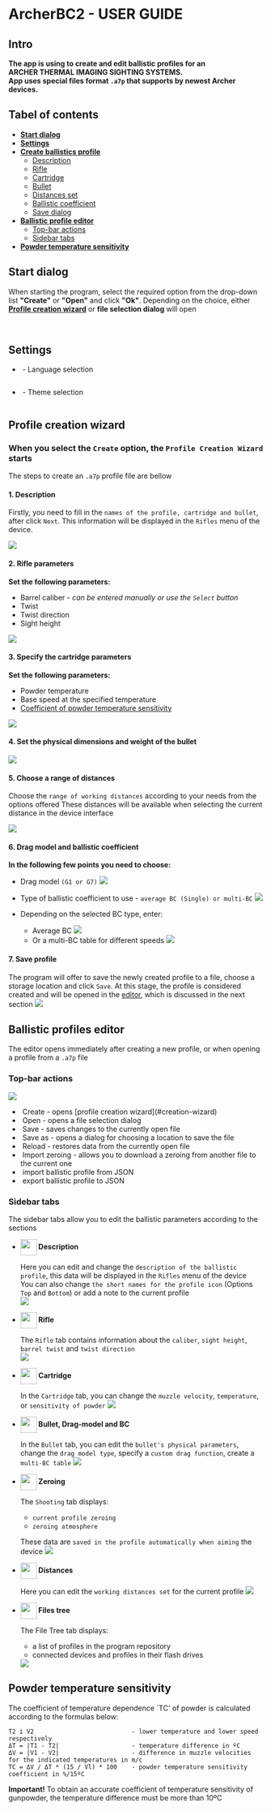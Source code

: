 # ArcherBC2 - USER GUIDE

## Intro
**The app is using to create and edit ballistic profiles for an \
**ARCHER THERMAL IMAGING SIGHTING SYSTEMS.**\
App uses special files format `.a7p` that supports by newest Archer devices.**

## Tabel of contents
* **[Start dialog](#start)**
* **[Settings](#app-settings)**
* **[Create ballistics profile](#creation-wizard)**
  * [Description](#wizard-desc)
  * [Rifle](#wizard-rifle)
  * [Cartridge](#wizard-cart)
  * [Bullet](#wizard-bullet)
  * [Distances set](#wizard-dist)
  * [Ballistic coefficient](#wizard-dm)
  * [Save dialog](#wizard-save)
* **[Ballistic profile editor](#profiles-editor)**
  * [Top-bar actions](#top-bar-actions)
  * [Sidebar tabs](#sidebar-tabs)
* **[Powder temperature sensitivity](#powder-sens)**

## <span id="start-dialog"> Start dialog </span>

When starting the program, select the required option from the drop-down list **"Create"** or **"Open"** and click **"Ok"**.
Depending on the choice, either **[Profile creation wizard](#creation-wizard)** or **file selection dialog** will open

<img alt="" src="pictures/start-dialog-create.png"/>
<img alt="" src="pictures/start-dialog-open.png"/>

## <span id="app-settings"> Settings </span>

* <img alt="" align="center" src="../../../resources/skins/sol-dark/icons/icon-languages.png"/> - Language selection
<img alt="" align="bottom" src="pictures/language-selector.png"/>

* <img alt="" align="center" src="../../../resources/skins/sol-dark/icons/actions-group-theme.png"/> - Theme selection
<img alt="" align="bottom" src="pictures/theme-selector.png"/>

## <span id="creation-wizard"> Profile creation wizard </span>
### When you select the `Create` option, the `Profile Creation Wizard` starts
The steps to create an `.a7p` profile file are bellow

#### <span id="wizard-desc"> 1. Description </span>
Firstly, you need to fill in the `names of the profile, cartridge and bullet`, after click `Next`. This information will be displayed in the `Rifles` menu of the device.

![](pictures/wizard-desc.png)

#### <span id="wizard-rifle"> 2. Rifle parameters </span>

**Set the following parameters:**
* Barrel caliber - *can be entered manually or use the `Select` button*
* Twist
* Twist direction
* Sight height

![](pictures/wizard-rifle.png)

#### <span id="wizard-cartridge"> 3. Specify the cartridge parameters </span>

**Set the following parameters:**
* Powder temperature
* Base speed at the specified temperature
* [Coefficient of powder temperature sensitivity](#powder-sens)

![](pictures/wizard-cart.png)

#### <span id="wizard-bullet"> 4. Set the physical dimensions and weight of the bullet </span>

![](pictures/wizard-bullet.png)

#### <span id="wizard-dist"> 5. Choose a range of distances </span>

Choose the `range of working distances` according to your needs from the options offered
These distances will be available when selecting the current distance in the device interface

![](pictures/wizard-dist.png)

#### <span id="wizard-dm"> 6. Drag model and ballistic coefficient </span>
**In the following few points you need to choose:**
* Drag model `(G1 or G7)`
![](pictures/wizard-dm.png)

* Type of ballistic coefficient to use - `average BC (Single) or multi-BC`
![](pictures/wizard-bc-type.png)

* Depending on the selected BC type, enter:
  * Average BC
  ![](pictures/wizard-bc-single.png)
  * Or a multi-BC table for different speeds
  ![](pictures/wizard-bc-multi.png)

#### <span id="wizard-save"> 7. Save profile </span>
The program will offer to save the newly created profile to a file, choose a storage location and click `Save`.
At this stage, the profile is considered created and will be opened in the [editor](#profiles-editor), which is discussed in the next section
![](pictures/save-dialog.png)

## <span id="profiles-editor"> Ballistic profiles editor </span>
The editor opens immediately after creating a new profile, or when opening a profile from a `.a7p` file

### <span id="top-bar-actions"> Top-bar actions </span>
![](pictures/editor-top-bar.png)
* <img alt="" align="center" src="../../../resources/skins/sol-dark/icons/file-new.png"/>
  Create - opens [profile creation wizard](#creation-wizard)
* <img alt="" align="center" src="../../../resources/skins/sol-dark/icons/file-open.png"/>
  Open - opens a file selection dialog
* <img alt="" align="center" src="../../../resources/skins/sol-dark/icons/file-save.png"/>
  Save - saves changes to the currently open file
* <img alt="" align="center" src="../../../resources/skins/sol-dark/icons/file-save-as.png"/>
  Save as - opens a dialog for choosing a location to save the file
* <img alt="" align="center" src="../../../resources/skins/sol-dark/icons/file-reload.png"/>
  Reload - restores data from the currently open file
* <img alt="" align="center" src="../../../resources/skins/sol-dark/icons/load-zero-x-y.png"/>
  Import zeroing - allows you to download a zeroing from another file to the current one 
* <img alt="" align="center" src="../../../resources/skins/sol-dark/icons/file-import.png"/>
  import ballistic profile from JSON
* <img alt="" align="center" src="../../../resources/skins/sol-dark/icons/file-export.png"/>
  export ballistic profile to JSON

### <span id="sidebar-tabs"> Sidebar tabs </span>
The sidebar tabs allow you to edit the ballistic parameters according to the sections
* **<img alt="" align="center" width=32 height=32 src="../../../resources/skins/sol-dark/icons/tab-icon-description.png"/> Description**
  
  Here you can edit and change the `description of the ballistic profile`, this data will be displayed in the `Rifles` menu of the device \
  You can also change `the short names for the profile icon` (Options `Top` and `Bottom`)
  or add a note to the current profile \
  <img src="pictures/editor-desc.png"/>

* **<img alt="" align="center" width=32 height=32 src="../../../resources/skins/sol-dark/icons/tab-icon-rifle.png"/> Rifle**
  
  The `Rifle` tab contains information about the `caliber`, `sight height`, `barrel twist` and `twist direction` \
  <img src="pictures/editor-rifle.png"/>
  
* **<img alt="" align="center" width=32 height=32 src="../../../resources/skins/sol-dark/icons/tab-icon-cartridge.png"/> Cartridge**

  In the `Cartridge` tab, you can change the `muzzle velocity`, `temperature`, or `sensitivity of powder`
  <img src="pictures/editor-cart.png"/>

* **<img alt="" align="center" width=32 height=32 src="../../../resources/skins/sol-dark/icons/tab-icon-bullet.png"/> Bullet, Drag-model and BC**

  In the `Bullet` tab, you can edit the `bullet's physical parameters`, change the `drag model type`, specify a `custom drag function`, create a `multi-BC table`
  <img src="pictures/editor-bullet.png"/>

* **<img alt="" align="center" width=32 height=32 src="../../../resources/skins/sol-dark/icons/tab-icon-zeroing.png"/> Zeroing**

  
  The `Shooting` tab displays:
  * `current profile zeroing`
  * `zeroing atmosphere`

  These data are `saved in the profile automatically when aiming` the device 
  <img src="pictures/editor-zeroing.png"/>

* **<img alt="" align="center" width=32 height=32 src="../../../resources/skins/sol-dark/icons/tab-icon-file-tree.png"/> Distances**

  Here you can edit the `working distances set` for the current profile
  <img src="pictures/editor-dist.png"/>

* **<img alt="" align="center" width=32 height=32 src="../../../resources/skins/sol-dark/icons/tab-icon-file-tree.png"/> Files tree**

  The File Tree tab displays:
  * a list of profiles in the program repository
  * connected devices and profiles in their flash drives  
  <img src="pictures/editor-file-tree.png"/>

## <span id="powder-sens"> Powder temperature sensitivity </span>
The coefficient of temperature dependence `TC' of powder is calculated according to the formulas below:
```
T2 і V2                           - lower temperature and lower speed respectively
ΔT = |T1 - T2|                    - temperature difference in ºС
ΔV = |V1 - V2|                    - difference in muzzle velocities for the indicated temperatures in m/c
TC = ΔV / ΔT * (15 / Vl) * 100    - powder temperature sensitivity coefficient in %/15ºС
```
**Important!** To obtain an accurate coefficient of temperature sensitivity of gunpowder, the temperature difference must be more than 10ºС

